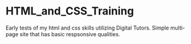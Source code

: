 # HTML_and_CSS_Training
Early tests of my html and css skills utilizing Digital Tutors.  Simple multi-page site that has basic respsonsive qualities.
